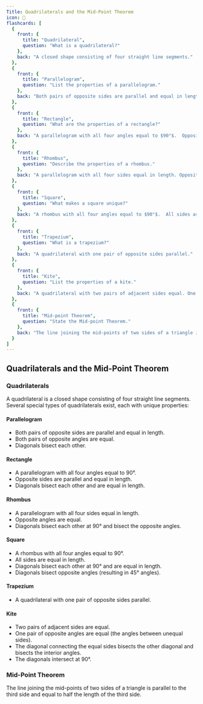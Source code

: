 ```yaml
---
Title: Quadrilaterals and the Mid-Point Theorem
icon: 🫗
flashcards: [
  {
    front: {
      title: "Quadrilateral",
      question: "What is a quadrilateral?"
    },
    back: "A closed shape consisting of four straight line segments."
  },
  {
    front: {
      title: "Parallelogram",
      question: "List the properties of a parallelogram."
    },
    back: "Both pairs of opposite sides are parallel and equal in length. Both pairs of opposite angles are equal. The diagonals bisect each other."
  },
  {
    front: {
      title: "Rectangle",
      question: "What are the properties of a rectangle?"
    },
    back: "A parallelogram with all four angles equal to $90°$.  Opposite sides are parallel and equal. Diagonals bisect each other and are equal in length."
  },
  {
    front: {
      title: "Rhombus",
      question: "Describe the properties of a rhombus."
    },
    back: "A parallelogram with all four sides equal in length. Opposite angles are equal. Diagonals bisect each other at $90°$ and bisect the opposite angles."
  },
  {
    front: {
      title: "Square",
      question: "What makes a square unique?"
    },
    back: "A rhombus with all four angles equal to $90°$.  All sides are equal. Diagonals bisect each other at $90°$ and are equal in length.  Diagonals bisect opposite angles (resulting in $45°$ angles)."
  },
  {
    front: {
      title: "Trapezium",
      question: "What is a trapezium?"
    },
    back: "A quadrilateral with one pair of opposite sides parallel."
  },
  {
    front: {
      title: "Kite",
      question: "List the properties of a kite."
    },
    back: "A quadrilateral with two pairs of adjacent sides equal. One pair of opposite angles are equal (the angles between unequal sides). The diagonal between equal sides bisects the other diagonal and bisects the interior angles. The diagonals intersect at $90°$."
  },
  {
    front: {
      title: "Mid-point Theorem",
      question: "State the Mid-point Theorem."
    },
    back: "The line joining the mid-points of two sides of a triangle is parallel to the third side and equal to half the length of the third side."
  }
]
---
```


## Quadrilaterals and the Mid-Point Theorem

### Quadrilaterals

A quadrilateral is a closed shape consisting of four straight line segments.  Several special types of quadrilaterals exist, each with unique properties:

#### Parallelogram

* Both pairs of opposite sides are parallel and equal in length.
* Both pairs of opposite angles are equal.
* Diagonals bisect each other.

#### Rectangle

* A parallelogram with all four angles equal to $90°$.
* Opposite sides are parallel and equal in length.
* Diagonals bisect each other and are equal in length.


#### Rhombus

* A parallelogram with all four sides equal in length.
* Opposite angles are equal.
* Diagonals bisect each other at $90°$ and bisect the opposite angles.

#### Square

* A rhombus with all four angles equal to $90°$.
* All sides are equal in length.
* Diagonals bisect each other at $90°$ and are equal in length.
* Diagonals bisect opposite angles (resulting in $45°$ angles).

#### Trapezium

* A quadrilateral with one pair of opposite sides parallel.

#### Kite

* Two pairs of adjacent sides are equal.
* One pair of opposite angles are equal (the angles between unequal sides).
* The diagonal connecting the equal sides bisects the other diagonal and bisects the interior angles.
* The diagonals intersect at $90°$.


### Mid-Point Theorem

The line joining the mid-points of two sides of a triangle is parallel to the third side and equal to half the length of the third side.
